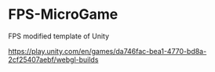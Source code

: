 # FPS-MicroGame
 FPS modified template of Unity

https://play.unity.com/en/games/da746fac-bea1-4770-bd8a-2cf25407aebf/webgl-builds
